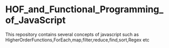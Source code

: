 # HOF_and_Functional_Programming_of_JavaScript
This repository contains several concepts of javascript such as HigherOrderFunctions,ForEach,map,filter,reduce,find,sort,Regex etc 
